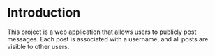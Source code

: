# Introduction
This project is a web application that allows users to publicly post messages. 
Each post is associated with a username, and all posts are visible to other users.


